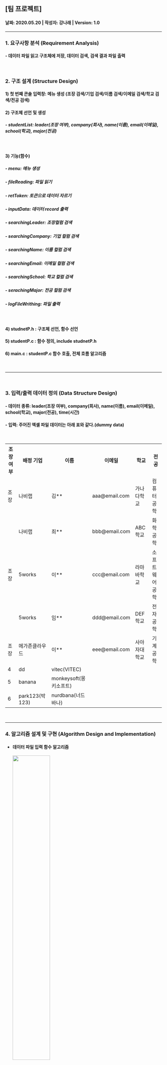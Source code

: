 ## [팀 프로젝트]
<h4>날짜: 2020.05.20 | 작성자: 강나래 | Version: 1.0 </h4>
<hr>
<h3> 1. 요구사항 분석 (Requirement Analysis) </h3>
<h4>- 데이터 파일 읽고 구조체에 저장, 데이터 검색, 검색 결과 파일 출력</h4>
<br>
<h3> 2. 구조 설계 (Structure Design)</h3>
<h4> 1) 첫 번째 콘솔 입력창: 메뉴 생성 (조장 검색/기업 검색/이름 검색/이메일 검색/학교 검색/전공 검색)</h4>

<h4> 2) 구조체 선언 및 생성 </h4>
<h5>- studentList: leader(조장 여부), company(회사), name(이름), email(이메일), school(학교), major(전공)</h5><br>

<h4> 3) 기능(함수) </h4>
<h5>- menu: 메뉴 생성 </h5>
<h5>- fileReading: 파일 읽기 </h5>
<h5>- retToken: 토큰으로 데이터 자르기 </h5>
<h5>- inputData: 데이터 record 출력 </h5>
<h5>- searchingLeader: 조장컬럼 검색 </h5>
<h5>- searchingCompany: 기업 컬럼 검색 </h5>
<h5>- searchingName: 이름 컬럼 검색 </h5>
<h5>- searchingEmail: 이메일 컬럼 검색 </h5>
<h5>- searchingSchool: 학교 컬럼 검색 </h5>
<h5>- serachingMajor: 전공 컬럼 검색 </h5>
<h5>- logFileWrithing: 파일 출력 </h5><br>

<h4> 4) studnetP.h : 구조체 선언, 함수 선언  </h4>
<h4> 5) studentP.c : 함수 정의, include studnetP.h </h4>
<h4> 6) main.c : studentP.c 함수 호출, 전체 흐름 알고리즘 </h4>
<br>
<hr>
<br>
<h3> 3. 입력/출력 데이터 정의 (Data Structure Design) </h3>
<h4> - 데이터 종류: leader(조장 여부), company(회사), name(이름), email(이메일), school(학교), major(전공), time(시간) </h4> 
<h4> - 입력: 주어진 엑셀 파일 데이터는 아래 표와 같다.(dummy data) </h4> 
<br>
<table>
 <tr>
  <th>조장 여부</th>
  <th>배정 기업</th> 
  <th>이름</th>
  <th>이메일</th>
  <th>학교</th>
  <th>전공</th>
  </tr>
 
 <tr>
  <td>조장</td>
  <td>나비랩</td>
  <td>김**</td>
  <td>aaa@email.com</td>
  <td>가나다학교</td>
  <td>컴퓨터공학</td> 
 </tr>
  <tr>
  <td></td>
  <td>나비랩</td>
  <td>최**</td>
  <td>bbb@email.com</td>
  <td>ABC학교</td>
  <td>화학공학</td> 
 </tr>
 
 <tr>
  <td>조장</td>
  <td>5works</td>
  <td>이**</td>
  <td>ccc@email.com</td>
  <td>라마바학교</td>
  <td>소프트웨어공학</td> 
 </tr>
 
  <tr>
  <td></td>
  <td>5works</td>
  <td>임**</td>
  <td>ddd@email.com</td>
  <td>DEF학교</td>
  <td>전자공학</td> 
 </tr>
 
 <tr>
  <td>조장</td>
  <td>메가존클라우드</td>
  <td>이**</td>
  <td>eee@email.com</td>
  <td>사아자대학교</td>
  <td>기계공학</td> 
 </tr>
 
 <tr>
  <td>4</td>
  <td>dd</td>
  <td>vitec(VITEC)</td>
  <td></td>
  <td></td>
  <td></td>
 </tr>
 
 <tr>
  <td>5</td>
  <td>banana</td>
  <td>monkeysoft(몽키소프트)</td>
  <td></td>
  <td></td>
  <td></td> 
 </tr>
 
 <tr>
  <td>6</td>
  <td>park123(박123)</td>
  <td>nurdbana(너드바나)</td>
  <td></td>
  <td></td>
  <td></td> 
 </tr>
   </table>

<br>
<hr>
<h3> 4. 알고리즘 설계 및 구현 (Algorithm Design and Implementation) </h3>
<ul>
  <li>
<h4>데이터 파일 입력 함수 알고리즘</h4>
 </li>
<img src="" width="50%" height="50%">
 <li>
<h4>토큰 함수 알고리즘</h4>
 </li>
<img src="" width="50%" height="50%">
 <li>
<h4>데이터 record 출력 함수 알고리즘</h4>
 </li>
<img src="" width="50%" height="50%">
 <li>
<h4>데이터 검색 함수 알고리즘: 회사명 검색</h4>
 </li>
<img src="" width="50%" height="50%">
 <li>
<h4>데이터 파일 추력 함수 알고리즘</h4>
 </li>
<img src="" width="50%" height="50%">
 </ul>
<br>

<br>
<hr>
<h3> 5. 코딩 및 테스트 (Coding and Test) </h3>
<ul>
 <li>
<h4><a href="https://github.com/ksa-banana/C_Language/tree/master/TeamProject_20200519/version_01">프로젝트</a></h4>
 </li>
 </ul>
